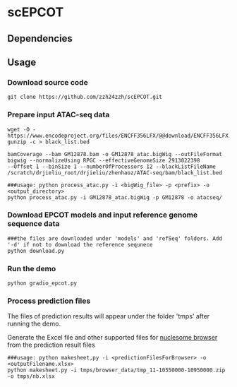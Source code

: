 # scEPCOT

## Dependencies
## Usage

### Download source code

```
git clone https://github.com/zzh24zzh/scEPCOT.git
```

### Prepare input ATAC-seq data 
```
wget -O - https://www.encodeproject.org/files/ENCFF356LFX/@@download/ENCFF356LFX.bed.gz| gunzip -c > black_list.bed

bamCoverage --bam GM12878.bam -o GM12878_atac.bigWig --outFileFormat bigwig --normalizeUsing RPGC --effectiveGenomeSize 2913022398 
--Offset 1 --binSize 1 --numberOfProcessors 12 --blackListFileName /scratch/drjieliu_root/drjieliu/zhenhaoz/ATAC-seq/bam/black_list.bed

###usage: python process_atac.py -i <bigWig_file> -p <prefix> -o <output_directory>
python process_atac.py -i GM12878_atac.bigWig -p GM12878 -o atacseq/
```

### Download EPCOT models and input reference genome sequence data
```
###the files are downloaded under 'models' and 'refSeq' folders. Add '-d' if not to download the reference sequnece 
python download.py
```


### Run the demo

```
python gradio_epcot.py
```

### Process prediction files
The files of prediction results will appear under the folder 'tmps' after running the demo.

Generate the Excel file and other supported files for [nuclesome browser](https://github.com/nucleome/nucleserver) from the prediction result files
```
###usage: python makesheet,py -i <predictionFilesForBrowser> -o <outputFilename.xlsx>
python makesheet.py -i tmps/browser_data/tmp_11-10550000-10950000.zip -o tmps/nb.xlsx
```
